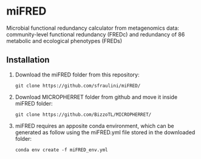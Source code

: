 # miFRED
Microbial functional redundancy calculator from metagenomics data: community-level functional redundancy (FREDc) and redundancy of 86 metabolic and ecological phenotypes (FREDs)

## **Installation**
1. Download the miFRED folder from this repository:
   
     ```git clone https://github.com/sfraulini/miFRED/```
  
3. Download MICROPHERRET folder from github and move it inside miFRED folder:
   
     ```git clone https://github.com/BizzoTL/MICROPHERRET/```
  
5. miFRED requires an apposite conda environment, which can be generated as follow using the miFRED.yml file stored in the downloaded folder:

     ```conda env create -f miFRED_env.yml```
